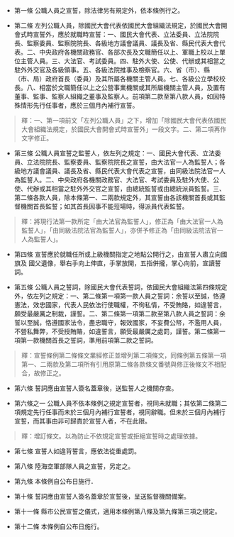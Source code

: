* 第一條 公職人員之宣誓，除法律另有規定外，依本條例行之。

* 第二條 左列公職人員，除國民大會代表依國民大會組織法規定，於國民大會開會式時宣誓外，應於就職時宣誓：一、國民大會代表、立法委員、立法院院長、監察委員、監察院院長、各級地方議會議員、議長及省、縣民代表大會代表。二、中央政府各機關政務官、各部次長及文職簡任以上、軍職上校以上單位主管人員。三、大法官、考試委員。四、駐外大使、公使、代辦或其相當之駐外外交官及各級領事。五、各級法院推事及檢察官。六、省（市）、縣（市、局）政府首長（委員）及其所屬各機關主管人員。七、各級公立學校校長。八、相當於文職簡任以上之公營事業機關或其所屬機關主管人員，及置有董事、監事、監察人組織之董事及監察人。前項第二款至第八款人員，如因特殊情形先行任事者，應於三個月內補行宣誓。

> 釋：一、第一項前文「左列公職人員」之下，增加「除國民大會代表依國民大會組織法規定，於國民大會開會式時宣誓外」一段文字。二、第二項再作文字修正。

* 第三條 公職人員宣誓之監誓人，依左列之規定：一、國民大會代表、立法委員、立法院院長、監察委員、監察院院長之宣誓，由大法官一人為監誓人；各級地方議會議員、議長及省、縣民代表大會代表之宣誓，由同級法院法官一人為監誓人。二、中央政府各機關政務官、大法官、考試委員及駐外大使、公使、代辦或其相當之駐外外交官之宣誓，由總統監誓或由總統派員監誓。三、第二條各款人員，除本條第一、二兩款規定外，其宣誓由各該機關首長或其監督機關首長監誓；如其首長因事不能蒞場時，得派員代表監誓。

> 釋：將現行法第一款所定「由大法官為監誓人」，修正為「由大法官一人為監誓人」，「由同級法院法官為監誓人」，亦併予修正為「由同級法院法官一人為監誓人」。

* 第四條 宣誓應於就職任所或上級機關指定之地點公開行之，由宣誓人肅立向國旗及 國父遺像，舉右手向上伸直，手掌放開，五指併攏，掌心向前，宣讀誓詞。

* 第五條 公職人員之誓詞，除國民大會代表誓詞，依國民大會組織法第四條規定外，依左列之規定：一、第二條第一項第一款人員之誓詞：余誓以至誠，恪遵憲法，效忠國家，代表人民依法行使職權，不徇私情，不受賄賂，如違誓言，願受最嚴厲之制裁，謹誓。二、第二條第一項第二款至第八款人員之誓詞：余誓以至誠，恪遵國家法令，盡忠職守，報效國家，不妄費公帑，不濫用人員，不營私舞弊，不受授賄賂，如違誓言，願受最嚴厲之處罰，謹誓。第二條第一項第一款機關首長之誓詞，準用前項第二款之誓詞。

> 釋：宣誓條例第二條條文業經修正並增列第二項條文，同條例第五條第一項第一、二兩款及第二項所有引用原第二條各款條文番號與修正後條文不相配合，故修正之。

* 第六條 誓詞應由宣誓人簽名蓋章後，送監誓人之機關存查。

* 第六條之一 公職人員不依本條例之規定宣誓者，視同未就職；其依第二條第二項規定先行任事而未於三個月內補行宣誓者，視同辭職。但未於三個月內補行宣誓，而其事由非可歸責於宣誓人者，不在此限。

> 釋：增訂條文。以為防止不依規定宣誓或拒絕宣誓時之處理依據。

* 第七條 宣誓人如違背誓言，應依法從重處罰。

* 第八條 陸海空軍部隊人員之宣誓，另定之。

* 第九條 本條例自公布日施行．

* 第十條 誓詞應由宣誓人簽名蓋章於宣誓後，呈送監督機關備案。

* 第十一條 縣市公民宣誓之儀式，適用本條例第八條及第九條第三項之規定。

* 第十二條 本條例自公布日施行。

